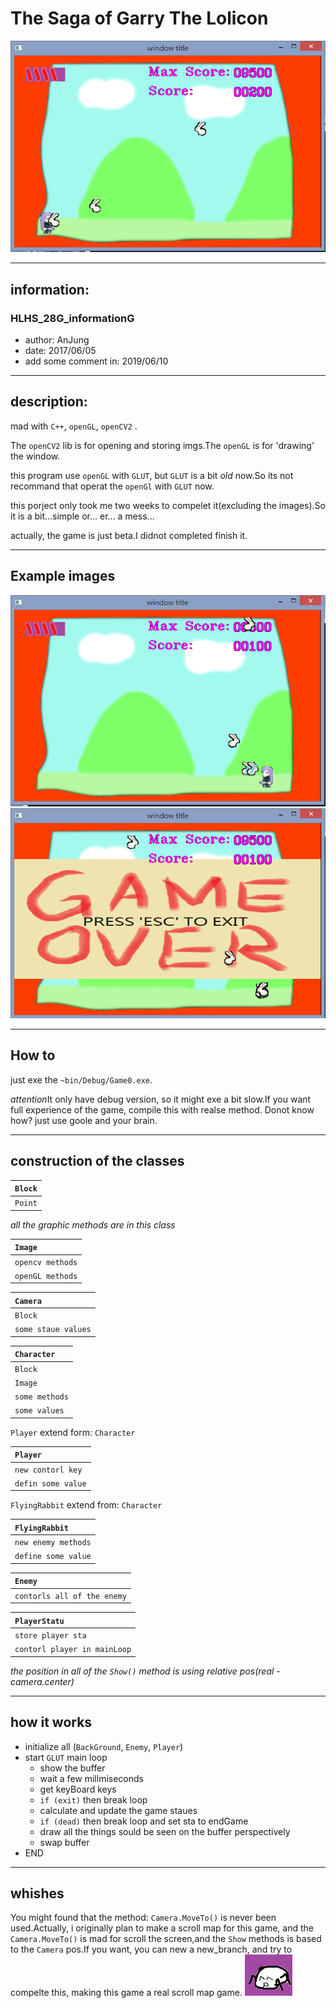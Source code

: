 # The Saga of Garry The Lolicon
![example image 1](https://github.com/JapariToki/TheSagaOfGarryTheLolicon/blob/master/ReadMe_img/ex1.PNG)
***
## information:
### HLHS_28G_informationG
* author: AnJung
* date: 2017/06/05
* add some comment in: 2019/06/10
***
## description:
mad with `C++`, `openGL`, `openCV2` .

The `openCV2` lib is for opening and storing imgs.The `openGL` is for 'drawing' the window.

this program use `openGL` with `GLUT`, but `GLUT` is a bit *old* now.So its not recommand that operat the `openGl` with `GLUT` now.

this porject only took me two weeks to compelet it(excluding the images).So it is a bit...simple or... er... a mess... 

actually, the game is just beta.I didnot completed finish  it.
***
## Example images
![example2](https://github.com/JapariToki/TheSagaOfGarryTheLolicon/blob/master/ReadMe_img/ex2.PNG)
![example3](https://github.com/JapariToki/TheSagaOfGarryTheLolicon/blob/master/ReadMe_img/ex3.PNG)

***
## How to
just exe the `~bin/Debug/Game0.exe`.

*attention*It only have debug version, so it might exe a bit slow.If you want full experience of the game, compile this with realse method. Donot know how? just use goole and your brain.
***
## construction of the classes
| `Block` |
| :------- |
| `Point` |


*all the graphic methods are in this class*

| `Image` |
| :----- |
| `opencv methods` |
| `openGL methods` |

| `Camera` |
| :-- |
| `Block`|
| `some staue values`|

| `Character`|
| :-- |
| `Block` |
| `Image` |
| `some methods` |
| `some values` |


`Player` extend form: `Character`

| `Player` |
| :----- |
| `new contorl key` |
| `defin some value` |


`FlyingRabbit` extend from: `Character`

| `FlyingRabbit` |
| :--- |
| `new enemy methods` |
| `define some value` |

| `Enemy` |
| :--- |
| `contorls all of the enemy` |

| `PlayerStatu` |
| :--- |
| `store player sta` |
| `contorl player in mainLoop` |

*the position in all of the `Show()` method is using relative pos(real - camera.center)*

***

## how it works
* initialize all (`BackGround`, `Enemy`, `Player`)
* start `GLUT` main loop
  * show the buffer
  * wait a few millmiseconds
  * get keyBoard keys
  * `if (exit)` then break loop 
  * calculate and update the game staues
  * `if (dead)` then break loop and set sta to endGame
  * draw all the things sould be seen on the buffer perspectively
  * swap buffer
* END

***
## whishes
You might found that the method: `Camera.MoveTo()` is never been used.Actually, i originally plan to make a scroll map for this game, and the `Camera.MoveTo()` is mad for scroll the screen,and the `Show` methods is based to the `Camera` pos.If you want, you can new a new_branch, and try to compelte this, making this game a real scroll map game. 
![=u=](https://github.com/JapariToki/TheSagaOfGarryTheLolicon/blob/master/ReadMe_img/=u=.bmp)
